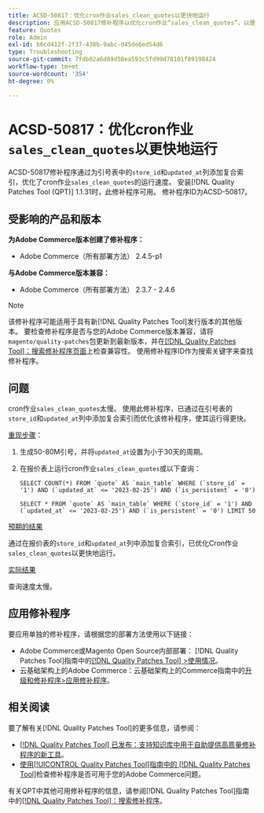 ```yaml
---
title: ACSD-50817：优化cron作业sales_clean_quotes以更快地运行
description: 应用ACSD-50817修补程序以优化cron作业“sales_clean_quotes”，以便通过在报价表的“store_id”和“updated_at”列中添加复合索引而更快地运行。
feature: Quotes
role: Admin
exl-id: b6cd412f-2f37-438b-9abc-d45de6ed54d6
type: Troubleshooting
source-git-commit: 7fdb02a6d89d50ea593c5fd99d78101f89198424
workflow-type: tm+mt
source-wordcount: '354'
ht-degree: 0%

---
```


# ACSD-50817：优化cron作业`sales_clean_quotes`以更快地运行

ACSD-50817修补程序通过为引号表中的`store_id`和`updated_at`列添加复合索引，优化了cron作业`sales_clean_quotes`的运行速度。 安装[!DNL Quality Patches Tool (QPT)] 1.1.31时，此修补程序可用。 修补程序ID为ACSD-50817。

## 受影响的产品和版本

**为Adobe Commerce版本创建了修补程序：**

* Adobe Commerce（所有部署方法） 2.4.5-p1

**与Adobe Commerce版本兼容：**

* Adobe Commerce（所有部署方法） 2.3.7 - 2.4.6

>[!NOTE]
>
>该修补程序可能适用于具有新[!DNL Quality Patches Tool]发行版本的其他版本。 要检查修补程序是否与您的Adobe Commerce版本兼容，请将`magento/quality-patches`包更新到最新版本，并在[[!DNL Quality Patches Tool]：搜索修补程序页面](https://experienceleague.adobe.com/tools/commerce-quality-patches/index.html)上检查兼容性。 使用修补程序ID作为搜索关键字来查找修补程序。

## 问题

cron作业`sales_clean_quotes`太慢。 使用此修补程序，已通过在引号表的`store_id`和`updated_at`列中添加复合索引而优化该修补程序，使其运行得更快。

<u>重现步骤</u>：

1. 生成50-80M引号，并将`updated_at`设置为小于30天的周期。
1. 在报价表上运行cron作业`sales_clean_quotes`或以下查询：

   ```cron
   SELECT COUNT(*) FROM `quote` AS `main_table` WHERE (`store_id` = '1') AND (`updated_at` <= '2023-02-25') AND (`is_persistent` = '0')
   
   SELECT * FROM `quote` AS `main_table` WHERE (`store_id` = '1') AND (`updated_at` <= '2023-02-25') AND (`is_persistent` = '0') LIMIT 50
   ```

<u>预期的结果</u>

通过在报价表的`store_id`和`updated_at`列中添加复合索引，已优化Cron作业`sales_clean_quotes`以更快地运行。

<u>实际结果</u>

查询速度太慢。

## 应用修补程序

要应用单独的修补程序，请根据您的部署方法使用以下链接：

* Adobe Commerce或Magento Open Source内部部署： [!DNL Quality Patches Tool]指南中的[[!DNL Quality Patches Tool] >使用情况](/help/tools/quality-patches-tool/usage.md)。
* 云基础架构上的Adobe Commerce：云基础架构上的Commerce指南中的[升级和修补程序>应用修补程序](https://experienceleague.adobe.com/docs/commerce-cloud-service/user-guide/develop/upgrade/apply-patches.html)。

## 相关阅读

要了解有关[!DNL Quality Patches Tool]的更多信息，请参阅：

* [[!DNL Quality Patches Tool] 已发布：支持知识库中用于自助提供高质量修补程序的新工具](https://experienceleague.adobe.com/en/docs/commerce-operations/tools/quality-patches-tool/quality-patches-tool-to-self-serve-quality-patches)。
* [使用[!UICONTROL Quality Patches Tool]指南中的 [!DNL Quality Patches Tool]](/help/tools/quality-patches-tool/patches-available-in-qpt/check-patch-for-magento-issue-with-magento-quality-patches.md)检查修补程序是否可用于您的Adobe Commerce问题。


有关QPT中其他可用修补程序的信息，请参阅[!DNL Quality Patches Tool]指南中的[[!DNL Quality Patches Tool]：搜索修补程序](https://experienceleague.adobe.com/tools/commerce-quality-patches/index.html)。
